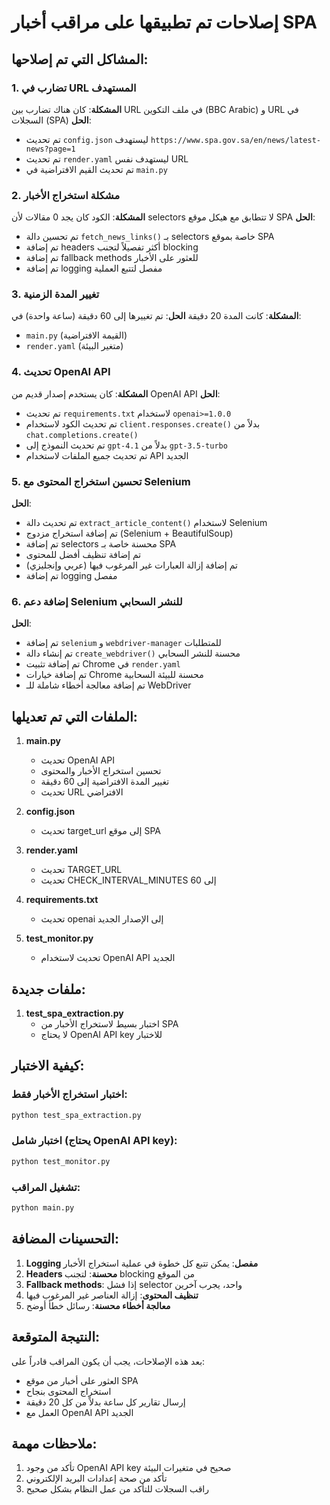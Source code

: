 # إصلاحات تم تطبيقها على مراقب أخبار SPA

## المشاكل التي تم إصلاحها:

### 1. تضارب في URL المستهدف
**المشكلة**: كان هناك تضارب بين URL في ملف التكوين (BBC Arabic) و URL في السجلات (SPA)
**الحل**: 
- تم تحديث `config.json` ليستهدف `https://www.spa.gov.sa/en/news/latest-news?page=1`
- تم تحديث `render.yaml` ليستهدف نفس URL
- تم تحديث القيم الافتراضية في `main.py`

### 2. مشكلة استخراج الأخبار
**المشكلة**: الكود كان يجد 0 مقالات لأن selectors لا تتطابق مع هيكل موقع SPA
**الحل**:
- تم تحسين دالة `fetch_news_links()` بـ selectors خاصة بموقع SPA
- تم إضافة headers أكثر تفصيلاً لتجنب blocking
- تم إضافة fallback methods للعثور على الأخبار
- تم إضافة logging مفصل لتتبع العملية

### 3. تغيير المدة الزمنية
**المشكلة**: كانت المدة 20 دقيقة
**الحل**: تم تغييرها إلى 60 دقيقة (ساعة واحدة) في:
- `main.py` (القيمة الافتراضية)
- `render.yaml` (متغير البيئة)

### 4. تحديث OpenAI API
**المشكلة**: كان يستخدم إصدار قديم من OpenAI API
**الحل**:
- تم تحديث `requirements.txt` لاستخدام `openai>=1.0.0`
- تم تحديث الكود لاستخدام `client.responses.create()` بدلاً من `chat.completions.create()`
- تم تحديث النموذج إلى `gpt-4.1` بدلاً من `gpt-3.5-turbo`
- تم تحديث جميع الملفات لاستخدام API الجديد

### 5. تحسين استخراج المحتوى مع Selenium
**الحل**:
- تم تحديث دالة `extract_article_content()` لاستخدام Selenium
- تم إضافة استخراج مزدوج (Selenium + BeautifulSoup)
- تم إضافة selectors محسنة خاصة بـ SPA
- تم إضافة تنظيف أفضل للمحتوى
- تم إضافة إزالة العبارات غير المرغوب فيها (عربي وإنجليزي)
- تم إضافة logging مفصل

### 6. إضافة دعم Selenium للنشر السحابي
**الحل**:
- تم إضافة `selenium` و `webdriver-manager` للمتطلبات
- تم إنشاء دالة `create_webdriver()` محسنة للنشر السحابي
- تم إضافة تثبيت Chrome في `render.yaml`
- تم إضافة خيارات Chrome محسنة للبيئة السحابية
- تم إضافة معالجة أخطاء شاملة للـ WebDriver

## الملفات التي تم تعديلها:

1. **main.py**
   - تحديث OpenAI API
   - تحسين استخراج الأخبار والمحتوى
   - تغيير المدة الافتراضية إلى 60 دقيقة
   - تحديث URL الافتراضي

2. **config.json**
   - تحديث target_url إلى موقع SPA

3. **render.yaml**
   - تحديث TARGET_URL
   - تحديث CHECK_INTERVAL_MINUTES إلى 60

4. **requirements.txt**
   - تحديث openai إلى الإصدار الجديد

5. **test_monitor.py**
   - تحديث لاستخدام OpenAI API الجديد

## ملفات جديدة:

1. **test_spa_extraction.py**
   - اختبار بسيط لاستخراج الأخبار من SPA
   - لا يحتاج OpenAI API key للاختبار

## كيفية الاختبار:

### اختبار استخراج الأخبار فقط:
```bash
python test_spa_extraction.py
```

### اختبار شامل (يحتاج OpenAI API key):
```bash
python test_monitor.py
```

### تشغيل المراقب:
```bash
python main.py
```

## التحسينات المضافة:

1. **Logging مفصل**: يمكن تتبع كل خطوة في عملية استخراج الأخبار
2. **Headers محسنة**: لتجنب blocking من الموقع
3. **Fallback methods**: إذا فشل selector واحد، يجرب آخرين
4. **تنظيف المحتوى**: إزالة العناصر غير المرغوب فيها
5. **معالجة أخطاء محسنة**: رسائل خطأ أوضح

## النتيجة المتوقعة:

بعد هذه الإصلاحات، يجب أن يكون المراقب قادراً على:
- العثور على أخبار من موقع SPA
- استخراج المحتوى بنجاح
- إرسال تقارير كل ساعة بدلاً من كل 20 دقيقة
- العمل مع OpenAI API الجديد

## ملاحظات مهمة:

1. تأكد من وجود OpenAI API key صحيح في متغيرات البيئة
2. تأكد من صحة إعدادات البريد الإلكتروني
3. راقب السجلات للتأكد من عمل النظام بشكل صحيح